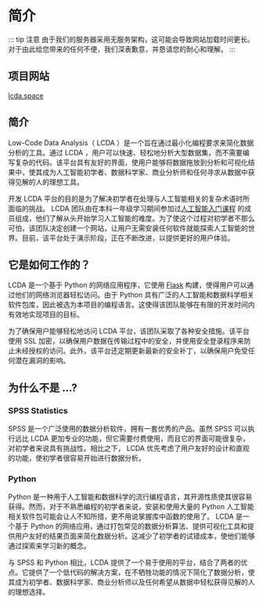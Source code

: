 # 简介

::: tip 注意
由于我们的服务器采用无服务架构，这可能会导致网站加载时间更长。 对于由此给您带来的任何不便，我们深表歉意，并恳请您的耐心和理解。
:::

## 项目网站

[lcda.space](https://www.lcda.space)

## 简介

Low-Code Data Analysis（ LCDA ）是一个旨在通过最小化编程要求来简化数据分析的工具。通过 LCDA
，用户可以快速、轻松地分析大型数据集，而不需要编写复杂的代码。该平台具有友好的界面，使用户能够将数据拖放到分析和可视化结果中，使其成为人工智能初学者、数据科学家、商业分析师和任何寻求从数据中获得见解的人的理想工具。

开发 LCDA 平台的目的是为了解决初学者在处理与人工智能相关的复杂术语时所面临的挑战。 LCDA
团队由在本科一年级学习期间参加过[人工智能入门课程](http://modules.xjtlu.edu.cn/?mod_code=INT104)
的成员组成，他们了解从头开始学习人工智能的难度。为了使这个过程对初学者不那么可怕，该团队决定创建一个网站，让用户无需安装任何软件就能探索人工智能的世界。目前，该平台处于演示阶段，正在不断改进，以提供更好的用户体验。

## 它是如何工作的？

LCDA 是一个基于 Python 的网络应用程序，它使用 [Flask](https://flask.palletsprojects.com/en/latest/)
构建，使得用户可以通过他们的网络浏览器轻松访问。由于 Python
具有广泛的人工智能和数据科学相关软件包库，因此被选为本项目的编程语言。这使得该团队能够在有限的开发时间内有效地实现项目的目标。

为了确保用户能够轻松地访问 LCDA
平台，该团队采取了各种安全措施。该平台使用 SSL
加密，以确保用户数据在传输过程中的安全，并使用安全登录程序来防止未经授权的访问。此外，该平台还定期更新最新的安全补丁，以确保用户免受任何潜在漏洞的影响。

## 为什么不是 ...?

### SPSS Statistics

SPSS
是一个广泛使用的数据分析软件，拥有一套优秀的产品。虽然 SPSS 可以执行远比 LCDA
更加专业的功能，但它需要付费使用，而且它的界面可能很复杂，对初学者来说具有挑战性。相比之下， LCDA
优先考虑了用户友好的设计和直观的功能，使初学者很容易开始进行数据分析。

### Python

Python
是一种用于人工智能和数据科学的流行编程语言，其开源性质使其很容易获得。然而，对于不熟悉编程的初学者来说，安装和使用大量的
Python 人工智能相关软件包可能会让人不知所措，更不用说掌握库中函数的使用了。 LCDA 是一个基于 Python
的网络应用，通过打包常见的数据分析算法、提供可视化工具和提供用户友好的结果页面来简化数据分析。这减少了初学者的试错成本，使他们能够通过探索来学习新的概念。

与 SPSS 和 Python 相比，LCDA
提供了一个易于使用的平台，结合了两者的优点。它提供了一个低代码的解决方案，在不牺牲功能的情况下简化了数据分析，使其成为初学者、数据科学家、商业分析师以及任何希望从数据中轻松获得见解的人的理想选择。
